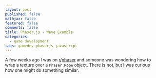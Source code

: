 ```yaml
---
layout: post
published: false
mathjax: false
featured: false
comments: false
title: Phaser.js - Wave Example
categories:
  - game development
tags: gamedev phaserjs javascript
---
```

A few weeks ago I was on [r/phaser](https://www.reddit.com/r/phaser/comments/4svphl/is_there_actually_a_way_to_wrap_the_texture_of_a/) and someone was wondering how to wrap a texture over a `Phaser.Rope` object. There is not, but I was curious how one might do something similar.


